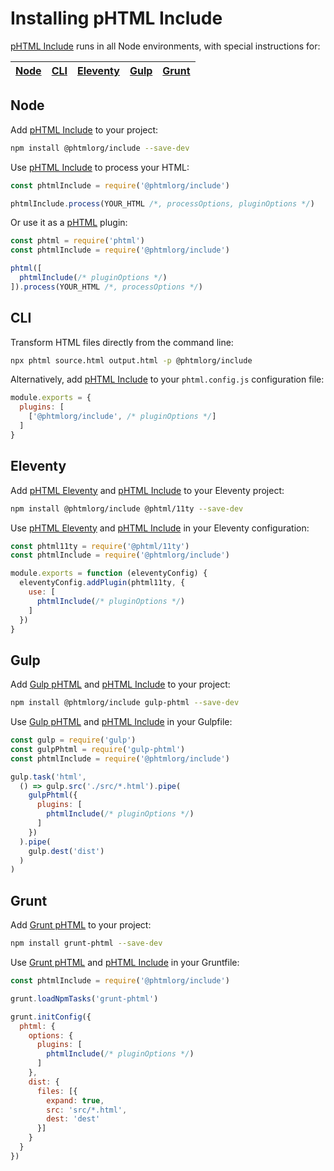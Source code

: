 # Installing pHTML Include

[pHTML Include] runs in all Node environments, with special instructions for:

| [Node](#node) | [CLI](#phtml-cli) | [Eleventy](#eleventy) | [Gulp](#gulp) | [Grunt](#grunt) |
| --- | --- | --- | --- | --- |

## Node

Add [pHTML Include] to your project:

```bash
npm install @phtmlorg/include --save-dev
```

Use [pHTML Include] to process your HTML:

```js
const phtmlInclude = require('@phtmlorg/include')

phtmlInclude.process(YOUR_HTML /*, processOptions, pluginOptions */)
```

Or use it as a [pHTML] plugin:

```js
const phtml = require('phtml')
const phtmlInclude = require('@phtmlorg/include')

phtml([
  phtmlInclude(/* pluginOptions */)
]).process(YOUR_HTML /*, processOptions */)
```

## CLI

Transform HTML files directly from the command line:

```bash
npx phtml source.html output.html -p @phtmlorg/include
```

Alternatively, add [pHTML Include] to your `phtml.config.js` configuration file:

```js
module.exports = {
  plugins: [
    ['@phtmlorg/include', /* pluginOptions */]
  ]
}
```

## Eleventy

Add [pHTML Eleventy] and [pHTML Include] to your Eleventy project:

```sh
npm install @phtmlorg/include @phtml/11ty --save-dev
```

Use [pHTML Eleventy] and [pHTML Include] in your Eleventy configuration:

```js
const phtml11ty = require('@phtml/11ty')
const phtmlInclude = require('@phtmlorg/include')

module.exports = function (eleventyConfig) {
  eleventyConfig.addPlugin(phtml11ty, {
    use: [
      phtmlInclude(/* pluginOptions */)
    ]
  })
}
```

## Gulp

Add [Gulp pHTML] and [pHTML Include] to your project:

```bash
npm install @phtmlorg/include gulp-phtml --save-dev
```

Use [Gulp pHTML] and [pHTML Include] in your Gulpfile:

```js
const gulp = require('gulp')
const gulpPhtml = require('gulp-phtml')
const phtmlInclude = require('@phtmlorg/include')

gulp.task('html',
  () => gulp.src('./src/*.html').pipe(
    gulpPhtml({
      plugins: [
        phtmlInclude(/* pluginOptions */)
      ]
    })
  ).pipe(
    gulp.dest('dist')
  )
)
```

## Grunt

Add [Grunt pHTML] to your project:

```bash
npm install grunt-phtml --save-dev
```

Use [Grunt pHTML] and [pHTML Include] in your Gruntfile:

```js
const phtmlInclude = require('@phtmlorg/include')

grunt.loadNpmTasks('grunt-phtml')

grunt.initConfig({
  phtml: {
    options: {
      plugins: [
        phtmlInclude(/* pluginOptions */)
      ]
    },
    dist: {
      files: [{
        expand: true,
        src: 'src/*.html',
        dest: 'dest'
      }]
    }
  }
})
```

[Gulp pHTML]: https://github.com/phtmlorg/gulp-phtml
[Grunt pHTML]: https://github.com/phtmlorg/grunt-phtml
[pHTML]: https://github.com/phtmlorg/phtml
[pHTML Eleventy]: https://github.com/phtmlorg/phtml-11ty
[pHTML Include]: https://github.com/phtmlorg/phtml-include
